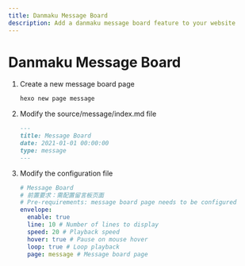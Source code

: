 ```yaml
---
title: Danmaku Message Board
description: Add a danmaku message board feature to your website
---
```


# Danmaku Message Board

1. Create a new message board page
    ```bash
    hexo new page message
    ```
2. Modify the source/message/index.md file
    ```markdown
    ---
    title: Message Board
    date: 2021-01-01 00:00:00
    type: message
    ---
    ```
3. Modify the configuration file
    ```yaml
    # Message Board
    # 前置要求：需配置留言板页面
    # Pre-requirements: message board page needs to be configured
    envelope:
      enable: true
      line: 10 # Number of lines to display
      speed: 20 # Playback speed
      hover: true # Pause on mouse hover
      loop: true # Loop playback
      page: message # Message board page
    ```
